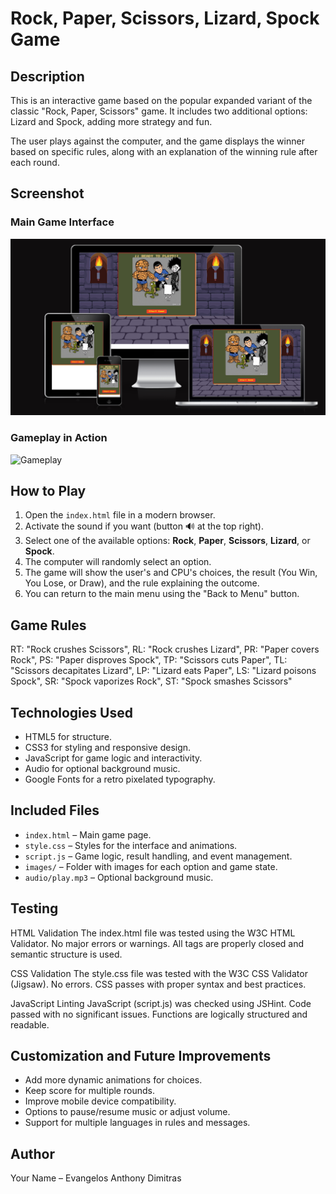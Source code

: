 
# Rock, Paper, Scissors, Lizard, Spock Game

## Description

This is an interactive game based on the popular expanded variant of the classic "Rock, Paper, Scissors" game. It includes two additional options: Lizard and Spock, adding more strategy and fun.

The user plays against the computer, and the game displays the winner based on specific rules, along with an explanation of the winning rule after each round.

## Screenshot

### Main Game Interface
![Main Game](images/Intro_screenshot.png)

### Gameplay in Action
![Gameplay](images/GAME_screenshot.png)



## How to Play

1. Open the `index.html` file in a modern browser.
2. Activate the sound if you want (button 🔊 at the top right).
3. Select one of the available options: **Rock**, **Paper**, **Scissors**, **Lizard**, or **Spock**.
4. The computer will randomly select an option.
5. The game will show the user's and CPU's choices, the result (You Win, You Lose, or Draw), and the rule explaining the outcome.
6. You can return to the main menu using the "Back to Menu" button.


## Game Rules

 RT: "Rock crushes Scissors",
        RL: "Rock crushes Lizard",
        PR: "Paper covers Rock",
        PS: "Paper disproves Spock",
        TP: "Scissors cuts Paper",
        TL: "Scissors decapitates Lizard",
        LP: "Lizard eats Paper",
        LS: "Lizard poisons Spock",
        SR: "Spock vaporizes Rock",
        ST: "Spock smashes Scissors"

## Technologies Used

- HTML5 for structure.
- CSS3 for styling and responsive design.
- JavaScript for game logic and interactivity.
- Audio for optional background music.
- Google Fonts for a retro pixelated typography.


## Included Files

- `index.html` – Main game page.
- `style.css` – Styles for the interface and animations.
- `script.js` – Game logic, result handling, and event management.
- `images/` – Folder with images for each option and game state.
- `audio/play.mp3` – Optional background music.

## Testing

HTML Validation  The index.html file was tested using the W3C HTML Validator.
No major errors or warnings. All tags are properly closed and semantic structure is used.

CSS Validation The style.css file was tested with the W3C CSS Validator (Jigsaw).
No errors. CSS passes with proper syntax and best practices.

JavaScript Linting JavaScript (script.js) was checked using JSHint.
Code passed with no significant issues. Functions are logically structured and readable.


## Customization and Future Improvements

- Add more dynamic animations for choices.
- Keep score for multiple rounds.
- Improve mobile device compatibility.
- Options to pause/resume music or adjust volume.
- Support for multiple languages in rules and messages.


## Author

Your Name – Evangelos Anthony Dimitras




